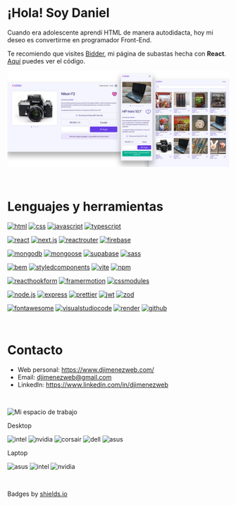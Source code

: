 # ¡Hola! Soy Daniel

Cuando era adolescente aprendí HTML de manera autodidacta, hoy mi deseo es convertirme en programador Front-End.

Te recomiendo que visites [Bidder](https://bidder.onrender.com/), mi página de subastas hecha con **React**. [Aquí](https://github.com/djimenezweb/bidder) puedes ver el código.

[![Bidder](https://github.com/djimenezweb/bidder/blob/main/public/assets/samples/bidder.jpg?raw=true)](https://bidder.onrender.com/)

<p></p><br/>

# Lenguajes y herramientas

[![html](https://img.shields.io/badge/-html-e34f26?logo=html5&logoColor=white&style=for-the-badge)](https://developer.mozilla.org/en-US/docs/Web/HTML)
[![css](https://img.shields.io/badge/-css-1572B6?logo=css3&logoColor=white&style=for-the-badge)](https://developer.mozilla.org/en-US/docs/Web/CSS)
[![javascript](https://img.shields.io/badge/-javascript-f7df1e?logo=javascript&logoColor=black&style=for-the-badge)](https://developer.mozilla.org/en-US/docs/Web/JavaScript)
[![typescript](https://img.shields.io/badge/-typescript-3178C6?logo=typescript&logoColor=fff&style=for-the-badge)](https://www.typescriptlang.org/)

[![react](https://img.shields.io/badge/-react-61dafb?logo=react&logoColor=black&style=for-the-badge)](https://react.dev/)
[![next.js](https://img.shields.io/badge/-next.js-000?logo=next.js&logoColor=white&style=for-the-badge)](https://nextjs.org/)
[![reactrouter](https://img.shields.io/badge/-react%20router-ca4245?logo=reactrouter&logoColor=white&style=for-the-badge)](https://reactrouter.com/en/main)
[![firebase](https://img.shields.io/badge/-firebase-ffca28?logo=firebase&logoColor=black&style=for-the-badge)](https://firebase.google.com/)

[![mongodb](https://img.shields.io/badge/-mongodb-47a248?logo=mongodb&logoColor=white&style=for-the-badge)](https://www.mongodb.com/)
[![mongoose](https://img.shields.io/badge/-mongoose-880000?logo=mongoose&logoColor=white&style=for-the-badge)](https://mongoosejs.com/)
[![supabase](https://img.shields.io/badge/-supabase-3FCF8E?logo=supabase&logoColor=fff&style=for-the-badge)](https://supabase.com/)
[![sass](https://img.shields.io/badge/-sass-cc6699?logo=sass&logoColor=white&style=for-the-badge)](https://sass-lang.com/)

[![bem](https://img.shields.io/badge/-bem-000?logo=bem&logoColor=fff&style=for-the-badge)](https://getbem.com/)
[![styledcomponents](https://img.shields.io/badge/-styled%20components-db7093?logo=styledcomponents&logoColor=white&style=for-the-badge)](https://styled-components.com/)
[![vite](https://img.shields.io/badge/-vite-646cff?logo=vite&logoColor=white&style=for-the-badge)](https://vitejs.dev/)
[![npm](https://img.shields.io/badge/-npm-CB3837?logo=npm&logoColor=white&style=for-the-badge)](https://www.npmjs.com/)

[![reacthookform](https://img.shields.io/badge/-react%20hook%20form-ec5990?logo=reacthookform&logoColor=white&style=for-the-badge)](https://react-hook-form.com/)
[![framermotion](https://img.shields.io/badge/-framer%20motion-0055FF?logo=framer&logoColor=white&style=for-the-badge)](https://www.framer.com/motion/)
[![cssmodules](https://img.shields.io/badge/-css%20modules-000?logo=cssmodules&logoColor=fff&style=for-the-badge)](https://github.com/css-modules)

[![node.js](https://img.shields.io/badge/-node.js-339933?logo=node.js&logoColor=white&style=for-the-badge)](https://nodejs.org/en)
[![express](https://img.shields.io/badge/-express-000?logo=express&logoColor=fff&style=for-the-badge)](https://expressjs.com/)
[![prettier](https://img.shields.io/badge/-prettier-F7B93E?logo=prettier&logoColor=black&style=for-the-badge)](https://prettier.io/)
[![jwt](https://img.shields.io/badge/-jwt-000000?logo=jsonwebtokens&logoColor=white&style=for-the-badge)](https://jwt.io/)
[![zod](https://img.shields.io/badge/-zod-3E67B1?logo=zod&logoColor=fff&style=for-the-badge)](https://zod.dev/)

[![fontawesome](https://img.shields.io/badge/-font%20awesome-528DD7?logo=fontawesome&logoColor=white&style=for-the-badge)](https://fontawesome.com/)
[![visualstudiocode](https://img.shields.io/badge/-vs%20code-007ACC?logo=visualstudiocode&logoColor=fff&style=for-the-badge)](https://code.visualstudio.com/)
[![render](https://img.shields.io/badge/-render-46e3b7?logo=render&logoColor=white&style=for-the-badge)](https://render.com/)
[![github](https://img.shields.io/badge/-github-181717?logo=github&logoColor=fff&style=for-the-badge)](https://github.com/)

<p></p><br/>

# Contacto

- Web personal: https://www.djimenezweb.com/
- Email: djimenezweb@gmail.com
- LinkedIn: https://www.linkedin.com/in/djimenezweb

<p></p><br/>

![Mi espacio de trabajo](https://github.com/djimenezweb/djimenezweb/blob/main/DSC08323.jpg?raw=true)

Desktop

![intel](https://img.shields.io/badge/-i7%204790-0071c5?logo=intel&labelColor=gray&logoColor=white&style=plastic)
![nvidia](https://img.shields.io/badge/-GT%201030-76b900?logo=nvidia&labelColor=gray&logoColor=white&style=plastic)
![corsair](https://img.shields.io/badge/-RM%20650x-000?logo=corsair&labelColor=gray&logoColor=white&style=plastic)
![dell](https://img.shields.io/badge/-U2415-007db8?logo=dell&labelColor=gray&style=plastic)
![asus](https://img.shields.io/badge/-vw199-000?logo=asus&labelColor=gray&logoColor=white&style=plastic)

Laptop

![asus](https://img.shields.io/badge/-Vivobook%20Pro%2015-000?logo=asus&labelColor=gray&logoColor=white&style=plastic)
![intel](https://img.shields.io/badge/-i5%2011300-0071c5?logo=intel&labelColor=gray&logoColor=white&style=plastic)
![nvidia](https://img.shields.io/badge/-RTX%203050-76b900?logo=nvidia&labelColor=gray&logoColor=white&style=plastic)

<p></p><br/>

Badges by [shields.io](https://shields.io/)

<!--
<img src="https://raw.githubusercontent.com/devicons/devicon/master/icons/html5/html5-original-wordmark.svg"/>
<img src="https://raw.githubusercontent.com/devicons/devicon/master/icons/css3/css3-original-wordmark.svg"/>
<img src="https://raw.githubusercontent.com/devicons/devicon/master/icons/javascript/javascript-original.svg" />
<img src="https://www.vectorlogo.zone/logos/git-scm/git-scm-icon.svg"/>
<img src="http://jennyknuth.com/wp-content/uploads/2018/03/BEM-1.png" />
<img src="https://upload.wikimedia.org/wikipedia/commons/thumb/9/96/Sass_Logo_Color.svg/2560px-Sass_Logo_Color.svg.png" />
-->
